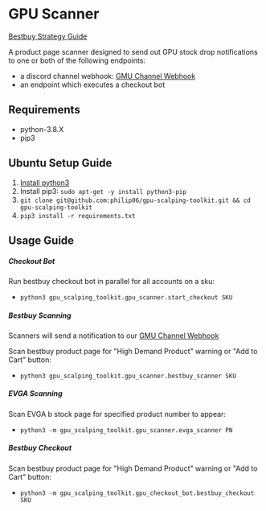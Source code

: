 # GPU Scanner

[Bestbuy Strategy Guide](https://docs.google.com/document/d/1EC3Li65gerZRG4gBiIs4rot-Bc4SceqWn413XGsOA4g/edit?usp=sharing)

A product page scanner designed to send out GPU stock drop notifications to one or both of the following endpoints:
 - a discord channel webhook: [GMU Channel Webhook](https://discordapp.com/api/webhooks/926904611082739733/H1ofplv4PUp_JVXhnao134nFiVBkK9wsWccvySIaF_BRsvJb2TU8a8RMcm4D9UHCjwhz)
 - an endpoint which executes a checkout bot

## Requirements

 - python-3.8.X
 - pip3

## Ubuntu Setup Guide

1. [Install python3](https://linuxize.com/post/how-to-install-python-3-8-on-ubuntu-18-04/)
2. Install pip3: `sudo apt-get -y install python3-pip`
3. `git clone git@github.com:philip06/gpu-scalping-toolkit.git && cd gpu-scalping-toolkit`
4. `pip3 install -r requirements.txt`

## Usage Guide

##### Checkout Bot

Run bestbuy checkout bot in parallel for all accounts on a sku: 
 - `python3 gpu_scalping_toolkit.gpu_scanner.start_checkout SKU`

##### Bestbuy Scanning

Scanners will send a notification to our [GMU Channel Webhook](https://discordapp.com/api/webhooks/926904611082739733/H1ofplv4PUp_JVXhnao134nFiVBkK9wsWccvySIaF_BRsvJb2TU8a8RMcm4D9UHCjwhz)

Scan bestbuy product page for "High Demand Product" warning or "Add to Cart" button: 
 - `python3 gpu_scalping_toolkit.gpu_scanner.bestbuy_scanner SKU`

##### EVGA Scanning

Scan EVGA b stock page for specified product number to appear: 
 - `python3 -m gpu_scalping_toolkit.gpu_scanner.evga_scanner PN`

##### Bestbuy Checkout

Scan bestbuy product page for "High Demand Product" warning or "Add to Cart" button: 
 - `python3 -m gpu_scalping_toolkit.gpu_checkout_bot.bestbuy_checkout SKU`
